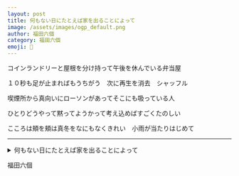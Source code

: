 ```yaml
---
layout: post
title: 何もない日にたとえば家を出ることによって
image: /assets/images/ogp_default.png
author: 福田六個
category: 福田六個
emoji: 🦟
---
```


<div class="tanka-area"><div class="tanka">
<p>コインランドリーと屋根を分け持って午後を休んでいる弁当屋</p>
<p>１０秒も足が止まればもうちがう　次に再生を消去　シャッフル</p>
<p>喫煙所から真向いにローソンがあってそこにも吸っている人</p>
<p>ひとりどうやって黙ってようかって考え込めばすごくたのしい</p>
<p>こころは頬を頬は真冬をなにもなくきれい　小雨が当たりはじめて</p></div></div>

---

<details><summary>何もない日にたとえば家を出ることによって</summary>
コインランドリーと屋根を分け持って午後を休んでいる弁当屋<br />
１０秒も足が止まればもうちがう　次に再生を消去　シャッフル<br />
喫煙所から真向いにローソンがあってそこにも吸っている人<br />
ひとりどうやって黙ってようかって考え込めばすごくたのしい<br />
こころは頬を頬は真冬をなにもなくきれい　小雨が当たりはじめて<br />
</details>

福田六個
